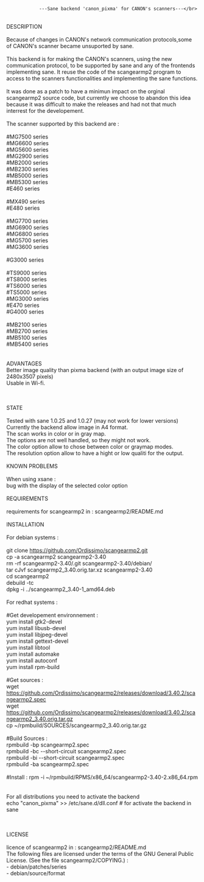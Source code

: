 				---Sane backend 'canon_pixma' for CANON's scanners---</br>
</br>
DESCRIPTION</br>
</br>
	Because of changes in CANON's network communication protocols,some of CANON's scanner 
	became unsuported by sane.</br>
</br>
	This backend is for making the CANON's scanners, using the new communication protocol,
	to be supported by sane and any of the frontends implementing sane. It reuse the code 
	of the scangearmp2 program to access to the scanners functionalities and implementing 
	the sane functions.</br>
</br>
	It was done as a patch to have a minimun impact on the orginal scangearmp2 source code,
	but currently we choose to abandon this idea because it was difficult to make the 
	releases and had not that much interrest for the developement.</br>
</br>
	The scanner supported by this backend are :</br>
</br>
#MG7500 series</br>
#MG6600 series</br>
#MG5600 series</br>
#MG2900 series</br>
#MB2000 series</br>
#MB2300 series</br>
#MB5000 series</br>
#MB5300 series</br>
#E460 series</br>
</br>
#MX490 series</br>
#E480 series</br>
</br>
#MG7700 series</br>
#MG6900 series</br>
#MG6800 series</br>
#MG5700 series</br>
#MG3600 series</br>
</br>
#G3000 series</br>
</br>
#TS9000 series</br>
#TS8000 series</br>
#TS6000 series</br>
#TS5000 series</br>
#MG3000 series</br>
#E470 series</br>
#G4000 series</br>
</br>
#MB2100 series</br>
#MB2700 series</br>
#MB5100 series</br>
#MB5400 series</br>
</br>
</br>
ADVANTAGES
</br>
Better image quality than pixma backend (with an output image size of 2480x3507 pixels) </br>
Usable in Wi-fi.</br>
</br>
</br>

STATE</br>
</br>
	Tested with sane 1.0.25 and 1.0.27 (may not work for lower versions)</br>
	Currently the backend allow image in A4 format.</br>
	The scan works in color or in gray map.</br>
	The options are not well handled, so they might not work.</br>
	The color option allow to chose between color or graymap modes.</br>
	The resolution option allow to have a hight or low qualiti for the output.</br>
</br>
KNOWN PROBLEMS</br>
</br>
	When using xsane :</br>
	bug with the display of the selected color option </br>
</br>
REQUIREMENTS</br>
</br>
	requirements for scangearmp2 in : scangearmp2/README.md</br>
</br>
INSTALLATION</br>
</br>
	For debian systems : </br>
</br>
		git clone https://github.com/Ordissimo/scangearmp2.git</br>
		cp -a scangearmp2 scangearmp2-3.40</br>
		rm -rf scangearmp2-3.40/.git scangearmp2-3.40/debian/</br>
		tar cJvf scangearmp2_3.40.orig.tar.xz scangearmp2-3.40</br>
		cd scangearmp2</br>
		debuild -tc</br>
		dpkg -i ../scangearmp2_3.40-1_amd64.deb</br>
</br>
	For redhat systems : </br>
</br>
		#Get developement environnement :</br>
		yum install gtk2-devel</br>
		yum install libusb-devel </br>
		yum install libjpeg-devel</br>
		yum install gettext-devel</br>
		yum install libtool</br>
		yum install automake</br>
		yum install autoconf</br>
		yum install rpm-build</br>
</br>
		#Get sources :</br>
		wget https://github.com/Ordissimo/scangearmp2/releases/download/3.40.2/scangearmp2.spec</br>
		wget https://github.com/Ordissimo/scangearmp2/releases/download/3.40.2/scangearmp2_3.40.orig.tar.gz</br>
		cp ~/rpmbuild/SOURCES/scangearmp2_3.40.orig.tar.gz</br>
</br>
		#Build Sources :</br>
		rpmbuild -bp scangearmp2.spec</br>
		rpmbuild -bc --short-circuit scangearmp2.spec</br>
		rpmbuild -bi --short-circuit scangearmp2.spec</br>
		rpmbuild -ba scangearmp2.spec</br>
</br>
		#Install :
		rpm -i ~/rpmbuild/RPMS/x86_64/scangearmp2-3.40-2.x86_64.rpm</br>
</br>
</br>
		For all distributions you need to activate the backend </br>
		echo "canon_pixma"  >> /etc/sane.d/dll.conf # for activate the backend in sane</br>

</br>
</br>
LICENSE</br>
</br>
   	licence of scangearmp2 in : scangearmp2/README.md</br>
	The following files are licensed under the terms of the GNU General Public License. (See the file scangearmp2/COPYING.) :</br>
	-  debian/patches/series</br>
	-  debian/source/format</br>
</br>
</br>
	
